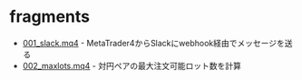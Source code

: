 # fragments

* [001_slack.mq4](https://github.com/happy-charlie-777/MetaTrader4-MQL4/blob/master/fragments/001_slack.mq4) - MetaTrader4からSlackにwebhook経由でメッセージを送る
* [002_maxlots.mq4](https://github.com/happy-charlie-777/MetaTrader4-MQL4/blob/master/fragments/002_maxlots.mq4) - 対円ペアの最大注文可能ロット数を計算
